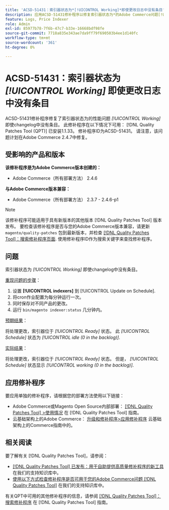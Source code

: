 ```yaml
---
title: 'ACSD-51431：索引器状态为*[!UICONTROL Working]*即使更改日志中没有条目'
description: 应用ACSD-51431修补程序以修复索引器状态为*的Adobe Commerce问题[!UICONTROL Working]*即使更改日志中没有条目。
feature: Logs, Price Indexer
role: Admin
exl-id: 85977b78-7f6b-47c7-b33e-16668bdf98fe
source-git-commit: 7718a835e343ae7da9ff79f690503b4ee1d140fc
workflow-type: tm+mt
source-wordcount: '361'
ht-degree: 0%

---
```


# ACSD-51431：索引器状态为 *[!UICONTROL Working]* 即使更改日志中没有条目

ACSD-51431修补程序修复了索引器状态为的性能问题 *[!UICONTROL Working]* 即使changelog中没有条目。 此修补程序在以下情况下可用： [!DNL Quality Patches Tool (QPT)] 已安装1.1.33。 修补程序ID为ACSD-51431。 请注意，该问题计划在Adobe Commerce 2.4.7中修复。

## 受影响的产品和版本

**该修补程序是为Adobe Commerce版本创建的：**

* Adobe Commerce（所有部署方法） 2.4.6

**与Adobe Commerce版本兼容：**

* Adobe Commerce（所有部署方法） 2.3.7 - 2.4.6-p1

>[!NOTE]
>
>该修补程序可能适用于具有新版本的其他版本 [!DNL Quality Patches Tool] 版本发布。 要检查该修补程序是否与您的Adobe Commerce版本兼容，请更新 `magento/quality-patches` 包到最新版本，并检查 [[!DNL Quality Patches Tool]：搜索修补程序页面](https://experienceleague.adobe.com/tools/commerce-quality-patches/index.html). 使用修补程序ID作为搜索关键字来查找修补程序。

## 问题

索引器状态为 *[!UICONTROL Working]* 即使changelog中没有条目。

<u>重现问题的步骤</u>：

1. 设置 **[!UICONTROL indexers]** 到 [!UICONTROL Update on Schedule].
1. 将cron作业配置为每分钟运行一次。
1. 同时保存对不同产品的更改。
1. 运行 `bin/magento indexer:status` 几分钟内。

<u>预期结果</u>：

将处理更改，索引器位于 *[!UICONTROL Ready]* 状态。 此 *[!UICONTROL Schedule]* 状态为 *[!UICONTROL idle (0 in the backlog)]*.

<u>实际结果</u>：

将处理更改，索引器位于 *[!UICONTROL Ready]* 状态。 但是， *[!UICONTROL Schedule]* 状态显示 *[!UICONTROL working (0 in the backlog)]*.

## 应用修补程序

要应用单独的修补程序，请根据您的部署方法使用以下链接：

* Adobe Commerce或Magento Open Source内部部署： [[!DNL Quality Patches Tool] >使用情况](https://experienceleague.adobe.com/docs/commerce-operations/tools/quality-patches-tool/usage.html) 在 [!DNL Quality Patches Tool] 指南。
* 云基础架构上的Adobe Commerce： [升级和修补程序>应用修补程序](https://experienceleague.adobe.com/docs/commerce-cloud-service/user-guide/develop/upgrade/apply-patches.html) 云基础架构上的Commerce指南中的。

## 相关阅读

要了解有关 [!DNL Quality Patches Tool]，请参阅：

* [[!DNL Quality Patches Tool] 已发布：用于自助提供高质量修补程序的新工具](/help/announcements/adobe-commerce-announcements/magento-quality-patches-released-new-tool-to-self-serve-quality-patches.md) 在我们的支持知识库中。
* [使用以下方式检查修补程序是否可用于您的Adobe Commerce问题 [!DNL Quality Patches Tool]](/help/support-tools/patches-available-in-qpt-tool/check-patch-for-magento-issue-with-magento-quality-patches.md) 在我们的支持知识库中。

有关QPT中可用的其他修补程序的信息，请参阅 [[!DNL Quality Patches Tool]：搜索修补程序](https://experienceleague.adobe.com/tools/commerce-quality-patches/index.html) 在 [!DNL Quality Patches Tool] 指南。
